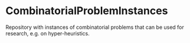 # CombinatorialProblemInstances
Repository with instances of combinatorial problems that can be used for research, e.g. on hyper-heuristics.

